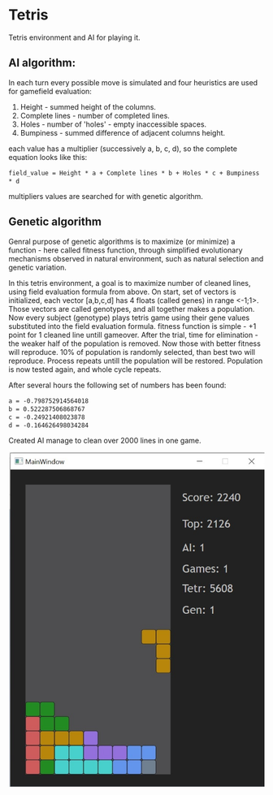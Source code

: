# Tetris
Tetris environment and AI for playing it.

## AI algorithm:

In each turn every possible move is simulated and four heuristics are used for gamefield evaluation:
1. Height - summed height of the columns.
2. Complete lines - number of completed lines.
3. Holes - number of 'holes' - empty inaccessible spaces.
4. Bumpiness - summed difference of adjacent columns height.

each value has a multiplier (successively a, b, c, d), so the complete equation looks like this:

    field_value = Height * a + Complete lines * b + Holes * c + Bumpiness * d

multipliers values are searched for with genetic algorithm.

## Genetic algorithm

Genral purpose of genetic algorithms is to maximize (or minimize) a function - here called fitness function, through simplified evolutionary mechanisms observed in natural environment, such as natural selection and genetic variation.

In this tetris environment, a goal is to maximize number of cleaned lines, using field evaluation formula from above.
On start, set of vectors is initialized, each vector [a,b,c,d] has 4 floats (called genes) in range <-1;1>. Those vectors are called genotypes, and
all together makes a population.
Now every subject (genotype) plays tetris game using their gene values substituted into the field evaluation formula.
fitness function is simple - +1 point for 1 cleaned line untill gameover.
After the trial, time for elimination - the weaker half of the population is removed.
Now those with better fitness will reproduce. 10% of population is randomly selected, than best two will reproduce.
Process repeats untill the population will be restored.
Population is now tested again, and whole cycle repeats.

After several hours the following set of numbers has been found:

    a = -0.798752914564018
    b = 0.522287506868767
    c = -0.24921408023878
    d = -0.164626498034284

Created AI manage to clean over 2000 lines in one game.

![img1](/imgs/tetris1.jpg)
